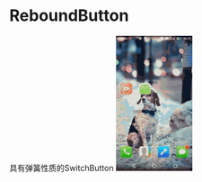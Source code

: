 # ReboundButton
具有弹簧性质的SwitchButton
![image](https://github.com/xiaobinbin7530/ReboundButton/blob/master/684a74b486bd37cd8bbf79f68fc6446a%2000_00_03-00_00_06.gif)   
